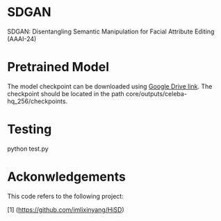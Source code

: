 # SDGAN
SDGAN: Disentangling Semantic Manipulation for Facial Attribute Editing (AAAI-24)

# Pretrained Model
The model checkpoint can be downloaded using [Google Drive link](https://drive.google.com/file/d/13K3G806OVdyuGi-1eJkjsH3-3b6e4Rm8/view?usp=drive_link). The checkpoint should be located in the path core/outputs/celeba-hq_256/checkpoints.

# Testing

python test.py


# Ackonwledgements
This code refers to the following project:

[1] (https://github.com/imlixinyang/HiSD)
